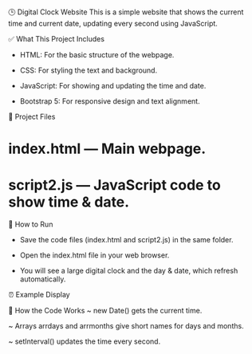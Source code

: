 🕒 Digital Clock Website
This is a simple website that shows the current time and current date, updating every second using JavaScript.

✅ What This Project Includes
* HTML: For the basic structure of the webpage.

* CSS: For styling the text and background.

* JavaScript: For showing and updating the time and date.

* Bootstrap 5: For responsive design and text alignment.

📂 Project Files
# index.html — Main webpage.

# script2.js — JavaScript code to show time & date.

🌟 How to Run
- Save the code files (index.html and script2.js) in the same folder.

- Open the index.html file in your web browser.

- You will see a large digital clock and the day & date, which refresh automatically.

⏰ Example Display


🔁 How the Code Works
~ new Date() gets the current time.

~ Arrays arrdays and arrmonths give short names for days and months.

~ setInterval() updates the time every second.